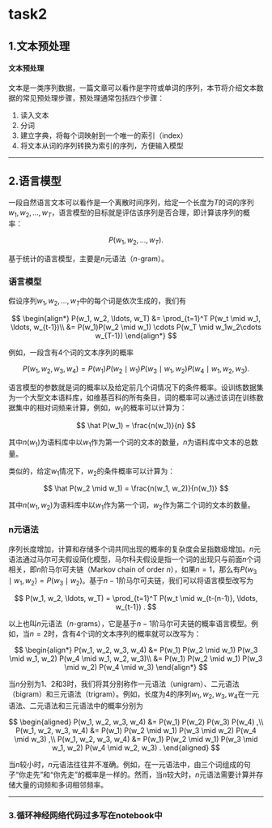 # task2



## **1.文本预处理**



#### 文本预处理


文本是一类序列数据，一篇文章可以看作是字符或单词的序列，本节将介绍文本数据的常见预处理步骤，预处理通常包括四个步骤：

1. 读入文本
2. 分词
3. 建立字典，将每个词映射到一个唯一的索引（index）
4. 将文本从词的序列转换为索引的序列，方便输入模型

[代码]:  "详细代码见notebook"

---



## 2.语言模型

一段自然语言文本可以看作是一个离散时间序列，给定一个长度为$T$的词的序列$w_1, w_2, \ldots, w_T$，语言模型的目标就是评估该序列是否合理，即计算该序列的概率：


$$
P(w_1, w_2, \ldots, w_T).
$$

基于统计的语言模型，主要是$n$元语法（$n$-gram）。

### 语言模型


假设序列$w_1, w_2, \ldots, w_T$中的每个词是依次生成的，我们有


$$
\begin{align*}
P(w_1, w_2, \ldots, w_T)
&= \prod_{t=1}^T P(w_t \mid w_1, \ldots, w_{t-1})\\
&= P(w_1)P(w_2 \mid w_1) \cdots P(w_T \mid w_1w_2\cdots w_{T-1})
\end{align*}
$$


例如，一段含有4个词的文本序列的概率


$$
P(w_1, w_2, w_3, w_4) =  P(w_1) P(w_2 \mid w_1) P(w_3 \mid w_1, w_2) P(w_4 \mid w_1, w_2, w_3).
$$


语言模型的参数就是词的概率以及给定前几个词情况下的条件概率。设训练数据集为一个大型文本语料库，如维基百科的所有条目，词的概率可以通过该词在训练数据集中的相对词频来计算，例如，$w_1$的概率可以计算为：


$$
\hat P(w_1) = \frac{n(w_1)}{n}
$$


其中$n(w_1)$为语料库中以$w_1$作为第一个词的文本的数量，$n$为语料库中文本的总数量。

类似的，给定$w_1$情况下，$w_2$的条件概率可以计算为：


$$
\hat P(w_2 \mid w_1) = \frac{n(w_1, w_2)}{n(w_1)}
$$


其中$n(w_1, w_2)$为语料库中以$w_1$作为第一个词，$w_2$作为第二个词的文本的数量。

### n元语法

序列长度增加，计算和存储多个词共同出现的概率的复杂度会呈指数级增加。$n$元语法通过马尔可夫假设简化模型，马尔科夫假设是指一个词的出现只与前面$n$个词相关，即$n$阶马尔可夫链（Markov chain of order $n$），如果$n=1$，那么有$P(w_3 \mid w_1, w_2) = P(w_3 \mid w_2)$。基于$n-1$阶马尔可夫链，我们可以将语言模型改写为


$$
P(w_1, w_2, \ldots, w_T) = \prod_{t=1}^T P(w_t \mid w_{t-(n-1)}, \ldots, w_{t-1}) .
$$


以上也叫$n$元语法（$n$-grams），它是基于$n - 1$阶马尔可夫链的概率语言模型。例如，当$n=2$时，含有4个词的文本序列的概率就可以改写为：


$$
\begin{align*}
P(w_1, w_2, w_3, w_4)
&= P(w_1) P(w_2 \mid w_1) P(w_3 \mid w_1, w_2) P(w_4 \mid w_1, w_2, w_3)\\
&= P(w_1) P(w_2 \mid w_1) P(w_3 \mid w_2) P(w_4 \mid w_3)
\end{align*}
$$


当$n$分别为1、2和3时，我们将其分别称作一元语法（unigram）、二元语法（bigram）和三元语法（trigram）。例如，长度为4的序列$w_1, w_2, w_3, w_4$在一元语法、二元语法和三元语法中的概率分别为


$$
\begin{aligned}
P(w_1, w_2, w_3, w_4) &=  P(w_1) P(w_2) P(w_3) P(w_4) ,\\
P(w_1, w_2, w_3, w_4) &=  P(w_1) P(w_2 \mid w_1) P(w_3 \mid w_2) P(w_4 \mid w_3) ,\\
P(w_1, w_2, w_3, w_4) &=  P(w_1) P(w_2 \mid w_1) P(w_3 \mid w_1, w_2) P(w_4 \mid w_2, w_3) .
\end{aligned}
$$


当$n$较小时，$n$元语法往往并不准确。例如，在一元语法中，由三个词组成的句子“你走先”和“你先走”的概率是一样的。然而，当$n$较大时，$n$元语法需要计算并存储大量的词频和多词相邻频率。



---

### 3.循环神经网络代码过多写在notebook中